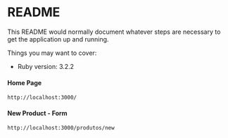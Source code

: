 # README

This README would normally document whatever steps are necessary to get the
application up and running.

Things you may want to cover:

* Ruby version: 3.2.2

#### Home Page
`http://localhost:3000/`
#### New Product - Form
`http://localhost:3000/produtos/new`
